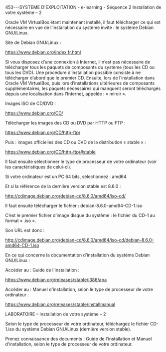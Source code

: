 453---SYSTEME D'EXPLOITATION - e-learning - Séquence 2
Installation de votre système – 2



Oracle VM VirtualBox étant maintenant installé, il faut télécharger ce qui est nécessaire en vue de l’installation du système invité : le système Debian GNU/Linux.

Site de Debian GNU/Linux :

https://www.debian.org/index.fr.html

Si vous disposez d’une connexion à Internet, il n’est pas nécessaire de télécharger tous les paquets de composants du système (tous les CD ou tous les DVD). Une procédure d’installation possible consiste à ne télécharger d’abord que le premier CD. Ensuite, lors de l’installation dans Oracle VM VirtualBox, puis lors d’installations ultérieures de composants supplémentaires, les paquets nécessaires qui manquent seront téléchargés depuis une localisation dans l’Internet, appelée : « miroir ».

Images ISO de CD/DVD :

https://www.debian.org/CD/

Télécharger les images des CD ou DVD par HTTP ou FTP :

https://www.debian.org/CD/http-ftp/

Puis : images officielles des CD ou DVD de la distribution « stable » :

https://www.debian.org/CD/http-ftp/#stable

Il faut ensuite sélectionner le type de processeur de votre ordinateur (voir les caractéristiques de celui-ci).

Si votre ordinateur est un PC 64 bits, sélectionnez : amd64.

Et si la référence de la dernière version stable est 8.6.0 :

http://cdimage.debian.org/debian-cd/8.6.0/amd64/iso-cd/

Il faut ensuite télécharger le fichier : debian-8.6.0-amd64-CD-1.iso

C’est le premier fichier d’image disque du système : le fichier du CD-1 au format « .iso ».

Son URL est donc :

http://cdimage.debian.org/debian-cd/8.6.0/amd64/iso-cd/debian-8.6.0-amd64-CD-1.iso

En ce qui concerne la documentation d’installation du système Debian GNU/Linux :

Accéder au : Guide de l'installation :

https://www.debian.org/releases/stable/i386/apa

Accéder au : Manuel d'installation, selon le type de processeur de votre ordinateur :

https://www.debian.org/releases/stable/installmanual



LABORATOIRE – Installation de votre système – 2



Selon le type de processeur de votre ordinateur, téléchargez le fichier CD-1.iso du système Debian GNU/Linux (dernière version stable).

Prenez connaissance des documents : Guide de l'installation et Manuel d'installation, selon le type de processeur de votre ordinateur.



